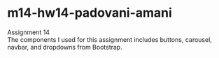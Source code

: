 # m14-hw14-padovani-amani
Assignment 14  
The components I used for this assignment includes buttons, carousel, navbar, and dropdowns from Bootstrap.